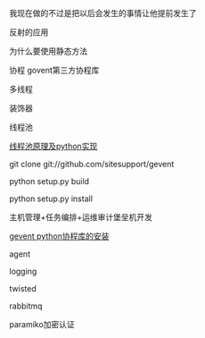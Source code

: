 我现在做的不过是把以后会发生的事情让他提前发生了

反射的应用

为什么要使用静态方法

协程  govent第三方协程库

多线程

装饰器

线程池

[线程池原理及python实现](http://www.cnblogs.com/goodhacker/p/3359985.html)

git clone git://github.com/sitesupport/gevent

python setup.py build

python setup.py install


主机管理+任务编排+运维审计堡垒机开发

[gevent python协程库的安装](https://loocor.wordpress.com/2012/11/03/mac-osx-python-gevent/)

agent

logging

twisted

rabbitmq

paramiko加密认证